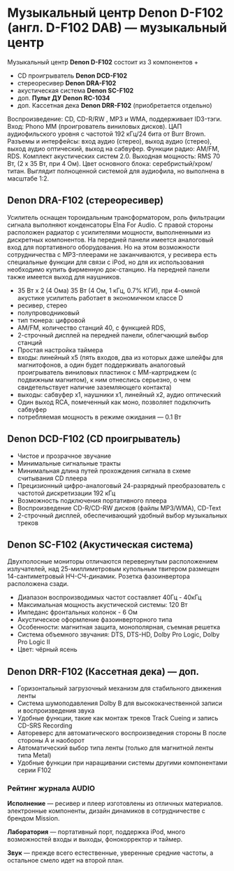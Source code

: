 # Музыкальный центр Denon D-F102 (англ. D-F102 DAB) — музыкальный центр 

Музыкальный центр **Denon D-F102** состоит из 3 компонентов +
- CD проигрыватель **Denon DCD-F102**
- стереоресивер **Denon DRA-F102**
- акустическая система **Denon SC-F102**
- доп. **Пульт ДУ Denon RC-1034**
- доп. Кассетная дека **Denon DRR-F102** (приобретается отдельно)

Воспроизведение: CD, CD-R/RW , MP3 и WMA, поддерживает ID3-тэги. Вход: Phono MM (проигрователь виниловых дисков). ЦАП аудиофильского уровня с частотой 192 кГц/24 бита от Burr Brown. Разъемы и интерфейсы: вход аудио (стерео), выход аудио (стерео), выход аудио оптический, выход на сабвуфер. Функции радио: AM/FM, RDS. Комплект акустических систем 2.0. Выходная мощность: RMS 70 Вт, (2 х 35 Вт, при 4 Ом). Цвет основного блока: серебристый/хром/титан. Выглядит полноценной системой для аудиофила, но выполнена в масштабе 1:2. 

## Denon DRA-F102 (стереоресивер)
Усилитель оснащен тороидальным трансформатором, роль фильтрации сигнала выполняют конденсаторы Elna For Audio. С правой стороны расположен радиатор с усилителями мощности, выполненными из дискретных компонентов. На передней панели имеется аналоговый вход для портативного оборудования. Но на этом возможности сотрудничества с MP3-плеерами не заканчиваются, у ресивера есть специальные функции для связи с iPod, но для их использования необходимо купить фирменную док-станцию. На передней панели также имеется выход для наушников. 
- 35 Вт x 2 (4 Ома) 35 Вт (4 Ом, 1 кГц, 0.7% КГИ), при 4-омной акустике усилитель работает в экономичном классе D
- ресивер, стерео
- полупроводниковый
- тип тюнера: цифровой
- AM/FM, количество станций 40, с функцией RDS,  
- 2-строчный дисплей на передней панели, облегчающий выбор станций
- Простая настройка таймера
- входы: линейный x5 (пять входов, два из которых даже шлейфы для магнитофонов, а один будет поддерживать аналоговый проигрыватель виниловых пластинок с ММ-картриджем (с подвижным магнитом), к ним отнеслись серьезно, о чем свидетельствует наличие заземляющего контакта)
- выходы: сабвуфер x1, наушники x1, линейный x2, аудио оптический 
- Один выход RCA, помеченный как моно, позволяет подключить сабвуфер 
- потребляемая мощность в режиме ожидания — 0.1 Вт

## Denon DCD-F102 (CD проигрыватель)
- Чистое и прозрачное звучание
- Минимальные сигнальные тракты
- Минимальная длина путей прохождения сигнала в схеме считывания CD плеера
- Прецизионный цифро-аналоговый 24-разрядный преобразователь с частотой дискретизации 192 кГц
- Возможность подключения портативного плеера
- Воспроизведение CD-R/CD-RW дисков (файлы MP3/WMA), CD-Text
- 2-строчный дисплей, обеспечивающий удобный выбор музыкальных треков 

## Denon SC-F102 (Акустическая система)
Двухполосные мониторы отличаются перевернутым расположением излучателей, над 25-миллиметровым купольным твитером размещен 14-сантиметровый НЧ-СЧ-динамик. Розетка фазоинвертора расположена сзади. 
- Диапазон воспроизводимых частот составляет 40Гц - 40кГц
- Максимальная мощность акустической системы: 120 Вт
- Импеданс фронтальных колонок - 6 Ом
- Акустическое оформление фазоинверторного типа
- Особенности: магнитная защита, монополярная, съемная решетка
- Система объемного звучания: DTS, DTS-HD, Dolby Pro Logic, Dolby Pro Logic II
- Цвет: чёрный ясень

## Denon DRR-F102 (Кассетная дека) — доп.
- Горизонтальный загрузочный механизм для стабильного движения ленты
- Система шумоподавления Dolby B для высококачественной записи и воспроизведения звука
- Удобные функции, такие как монтаж треков Track Cueing и запись CD-SRS Recording
- Автореверс для автоматического воспроизведения стороны B после стороны A и наоборот
- Автоматический выбор типа ленты (только для магнитной ленты типа Metal)
- Удобные функции при наращивании системы другими компонентами серии F102


### Рейтинг журнала AUDIO

**Исполнение** — ресивер и плеер изготовлены из отличных материалов. электронные компоненты, дизайн динамиков в сотрудничестве с брендом Mission.

**Лаборатория** — портативный порт, поддержка iPod, много возможностей входы и выходы, фонокорректор и таймер.

**Звук** — прежде всего естественные, уверенные средние частоты, а остальное смело идет на второй план.

